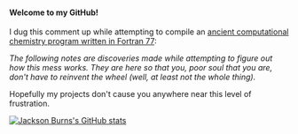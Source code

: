 #### Welcome to my GitHub!
I dug this comment up while attempting to compile an [ancient computational chemistry program written in Fortran 77](http://www.ccl.net/cca/software/SOURCES/FORTRAN/STERIMOL/):

_The following notes are discoveries made while attempting to figure out
how this mess works.  They are here so that you, poor soul that you are,
don't have to reinvent the wheel (well, at least not the whole thing)._

Hopefully my projects don't cause you anywhere near this level of frustration.

[![Jackson Burns's GitHub stats](https://github-readme-stats.vercel.app/api?username=jacksonburns&show_icons=true&hide=contribs&hide_rank=true&custom_title=Github%20Stats&include_all_commits=true&theme=graywhite&disable_animations=true&hide_border=true)](https://github.com/anuraghazra/github-readme-stats)

<!-- [![Top Langs](https://github-readme-stats.vercel.app/api/top-langs/?username=jacksonburns&hide=jupyter%20notebook&theme=graywhite&disable_animations=true&layout=compact&hide_border=true)](https://github.com/anuraghazra/github-readme-stats)-->
